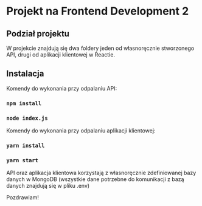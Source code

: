 # Projekt na Frontend Development 2

## Podział projektu

W projekcie znajdują się dwa foldery jeden od własnoręcznie stworzonego API, drugi od aplikacji klientowej w Reactie.

## Instalacja

Komendy do wykonania przy odpalaniu API:

### `npm install`
### `node index.js`

Komendy do wykonania przy odpalaniu aplikacji klientowej:

### `yarn install`
### `yarn start`

API oraz aplikacja klientowa korzystają z własnoręcznie zdefiniowanej bazy danych w MongoDB 
(wszystkie dane potrzebne do komunikacji z bazą danych znajdują się w pliku .env)

Pozdrawiam!


